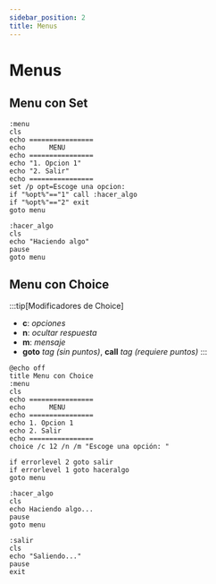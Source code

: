 ```yaml
---
sidebar_position: 2
title: Menus
---
```

# Menus
## Menu con Set 

```batch
:menu
cls
echo ================
echo      MENU
echo ================
echo "1. Opcion 1"
echo "2. Salir"
echo ================
set /p opt=Escoge una opcion:
if "%opt%"=="1" call :hacer_algo
if "%opt%"=="2" exit
goto menu

:hacer_algo
cls
echo "Haciendo algo"
pause
goto menu
```



## Menu con Choice

:::tip[Modificadores de Choice]
- **c**: *opciones*
- **n**: *ocultar respuesta*
- **m**: *mensaje*
- **goto** *tag (sin puntos)*, **call** *tag (requiere puntos)*
:::

```batch
@echo off
title Menu con Choice
:menu
cls
echo ================
echo      MENU
echo ================
echo 1. Opcion 1
echo 2. Salir
echo ================
choice /c 12 /n /m "Escoge una opción: "

if errorlevel 2 goto salir
if errorlevel 1 goto haceralgo
goto menu

:hacer_algo
cls
echo Haciendo algo...
pause
goto menu

:salir
cls
echo "Saliendo..."
pause
exit
```
